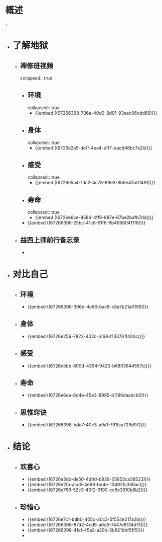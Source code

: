 # 概述
	-
- # 了解地狱
	- ## 禅修班视频
	  collapsed:: true
		- ## 环境
		  collapsed:: true
			- {{embed ((67266398-736e-40d0-8d01-93eec06cdd89))}}
		- ## 身体
		  collapsed:: true
			- {{embed ((6726e2a5-de1f-4ea4-a1f7-dadd46bc7a2b))}}
		- ## 感受
		  collapsed:: true
			- {{embed ((6726e5a4-1dc2-4c78-89e3-8b6e43a01491))}}
		- ## 寿命
		  collapsed:: true
			- {{embed ((6726e6ce-8586-4ff6-887e-67be2bafb7dd))}}
		- {{embed ((67266398-25bc-41c8-91f6-6b4698041116))}}
	- ## 益西上师前行备忘录
		-
- # 对比自己
	- ## 环境
		- {{embed ((67266398-306d-4a66-bac8-c8a7b21a0199))}}
	- ## 身体
		- {{embed ((6726e256-7823-402c-a168-f133761f400c))}}
	- ## 感受
		- {{embed ((6726e5bb-890d-4394-9420-b6803844557c))}}
	- ## 寿命
		- {{embed ((6726e6ee-8d4e-45e3-8995-b1196daabcb0))}}
	- ## 思惟窍诀
		- {{embed ((67266398-bda7-40c3-a9a1-791fca729d97))}}
- # 结论
	- ## 欢喜心
		- {{embed ((6726e3dc-de50-4d0d-b828-05852ca38523))}}
		- {{embed ((6726e2fa-acd5-4e66-bd4e-13492fc336ac))}}
		- {{embed ((6726e766-52c3-40f2-9190-cc6e3910b8b2))}}
	- ## 珍惜心
		- {{embed ((6726e7c1-bdb0-405c-a0c3-5f554e217a2b))}}
		- {{embed ((67266398-87d2-4cd9-a6c6-7447e8f34df3))}}
		- {{embed ((67266398-41af-45a2-a29b-3b821bbf51f5))}}
		-